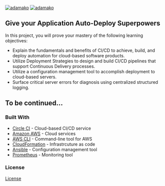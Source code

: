 [![adamako](https://circleci.com/gh/adamako/DevOps_CICD_AWS_Project3.svg?style=shield)](https://github.com/adamako/DevOps_CICD_AWS_Project3/)
[![adamako](https://circleci.com/gh/adamako/DevOps_CICD_AWS_Project3.svg?style=svg)](https://github.com/adamako/DevOps_CICD_AWS_Project3/)

## Give your Application Auto-Deploy Superpowers

In this project, you will prove your mastery of the following learning objectives:

- Explain the fundamentals and benefits of CI/CD to achieve, build, and deploy automation for cloud-based software products.
- Utilize Deployment Strategies to design and build CI/CD pipelines that support Continuous Delivery processes.
- Utilize a configuration management tool to accomplish deployment to cloud-based servers.
- Surface critical server errors for diagnosis using centralized structured logging.

## To be continued...

### Built With

- [Circle CI](www.circleci.com) - Cloud-based CI/CD service
- [Amazon AWS](https://aws.amazon.com/) - Cloud services
- [AWS CLI](https://aws.amazon.com/cli/) - Command-line tool for AWS
- [CloudFormation](https://aws.amazon.com/cloudformation/) - Infrastrcuture as code
- [Ansible](https://www.ansible.com/) - Configuration management tool
- [Prometheus](https://prometheus.io/) - Monitoring tool

### License

[License](LICENSE.md)
